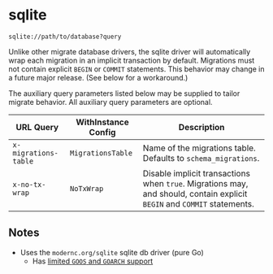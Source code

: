 # sqlite

`sqlite://path/to/database?query`

Unlike other migrate database drivers, the sqlite driver will automatically wrap each migration in an implicit transaction by default.  Migrations must not contain explicit `BEGIN` or `COMMIT` statements.  This behavior may change in a future major release.  (See below for a workaround.)

The auxiliary query parameters listed below may be supplied to tailor migrate behavior.  All auxiliary query parameters are optional.

| URL Query  | WithInstance Config | Description |
|------------|---------------------|-------------|
| `x-migrations-table` | `MigrationsTable` | Name of the migrations table.  Defaults to `schema_migrations`. |
| `x-no-tx-wrap` | `NoTxWrap` | Disable implicit transactions when `true`.  Migrations may, and should, contain explicit `BEGIN` and `COMMIT` statements. |

## Notes

* Uses the `modernc.org/sqlite` sqlite db driver (pure Go)
  * Has [limited `GOOS` and `GOARCH` support](https://pkg.go.dev/modernc.org/sqlite?utm_source=godoc#hdr-Supported_platforms_and_architectures)

